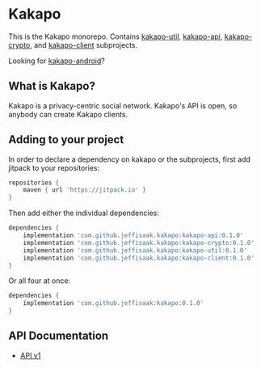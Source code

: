 # Kakapo

This is the Kakapo monorepo. Contains [kakapo-util](kakapo-util), [kakapo-api](kakapo-api), [kakapo-crypto](kakapo-crypto), and [kakapo-client](kakapo-client) subprojects.

Looking for [kakapo-android](https://github.com/jeffisaak/kakapo-android)?

## What is Kakapo?

Kakapo is a privacy-centric social network. Kakapo's API is open, so anybody can create Kakapo clients.

## Adding to your project

In order to declare a dependency on kakapo or the subprojects, first add jitpack to your repositories:

```groovy
repositories {
    maven { url 'https://jitpack.io' }
}
```

Then add either the individual dependencies:

```groovy
dependencies {
    implementation 'com.github.jeffisaak.kakapo:kakapo-api:0.1.0'
    implementation 'com.github.jeffisaak.kakapo:kakapo-crypto:0.1.0'
    implementation 'com.github.jeffisaak.kakapo:kakapo-util:0.1.0'
    implementation 'com.github.jeffisaak.kakapo:kakapo-client:0.1.0'
}
```

Or all four at once:

```groovy
dependencies {
    implementation 'com.github.jeffisaak:kakapo:0.1.0'
}
```

## API Documentation

- [API v1](API-V1.md)